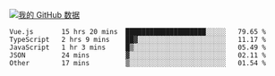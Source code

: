 [![我的 GitHub 数据](https://github-readme-stats.vercel.app/api?username=unbrain&?theme=dark)]()

<!--START_SECTION:waka-->
```text
Vue.js       15 hrs 20 mins  ████████████████████░░░░░   79.65 % 
TypeScript   2 hrs 9 mins    ██▓░░░░░░░░░░░░░░░░░░░░░░   11.17 % 
JavaScript   1 hr 3 mins     █▒░░░░░░░░░░░░░░░░░░░░░░░   05.49 % 
JSON         24 mins         ▓░░░░░░░░░░░░░░░░░░░░░░░░   02.11 % 
Other        17 mins         ▒░░░░░░░░░░░░░░░░░░░░░░░░   01.54 % 
```
<!--END_SECTION:waka-->
